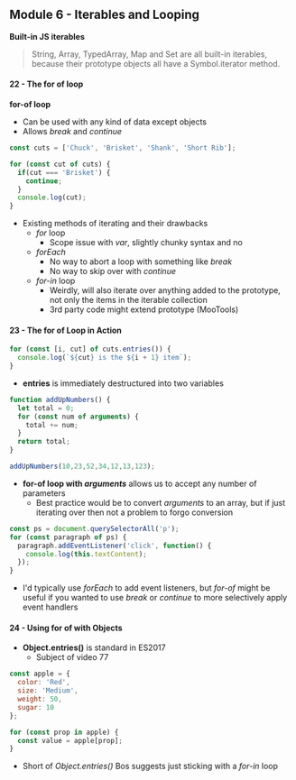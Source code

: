 ## Module 6 - Iterables and Looping

__Built-in JS iterables__
>String, Array, TypedArray, Map and Set are all built-in iterables, because their prototype objects all have a Symbol.iterator method.

#### 22 - The for of loop

__for-of loop__

+ Can be used with any kind of data except objects
+ Allows _break_ and _continue_

```js
const cuts = ['Chuck', 'Brisket', 'Shank', 'Short Rib'];

for (const cut of cuts) {
  if(cut === 'Brisket') {
    continue;
  }
  console.log(cut);
}
```

+ Existing methods of iterating and their drawbacks
  + _for_ loop
    + Scope issue with _var_, slightly chunky syntax and no
  + _forEach_
    + No way to abort a loop with something like _break_
    + No way to skip over with _continue_
  + _for-in_ loop
    + Weirdly, will also iterate over anything added to the prototype, not only the items in the iterable collection
    + 3rd party code might extend prototype (MooTools)

#### 23 - The for of Loop in Action

```js
for (const [i, cut] of cuts.entries()) {
  console.log(`${cut} is the ${i + 1} item`);
}
```
+ __entries__ is immediately destructured into two variables

```js
function addUpNumbers() {
  let total = 0;
  for (const num of arguments) {
    total += num;
  }
  return total;
}

addUpNumbers(10,23,52,34,12,13,123);
```
+ __for-of loop with _arguments___ allows us to accept any number of parameters
  + Best practice would be to convert _arguments_ to an array, but if just iterating over then not a problem to forgo conversion

```js
const ps = document.querySelectorAll('p');
for (const paragraph of ps) {
  paragraph.addEventListener('click', function() {
    console.log(this.textContent);
  });
}
```
+ I'd typically use _forEach_ to add event listeners, but _for-of_ might be useful if you wanted to use _break_ or _continue_ to more selectively apply event handlers

#### 24 - Using for of with Objects

+ __Object.entries()__ is standard in ES2017
  + Subject of video 77

```js
const apple = {
  color: 'Red',
  size: 'Medium',
  weight: 50,
  sugar: 10
};

for (const prop in apple) {
  const value = apple[prop];
}
```
+ Short of _Object.entries()_ Bos suggests just sticking with a _for-in_ loop
